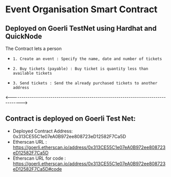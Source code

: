 # Event Organisation Smart Contract
## Deployed on Goerli TestNet using Hardhat and QuickNode
The Contract lets a person 
-     1. Create an event : Specify the name, date and number of tickets
-     2. Buy tickets (payable) : Buy ticket is quantity less than available tickets
-     3. Send tickets : Send the already purchased tickets to another address
<----------------------------------------------------------------------------------->
## Contract is deployed on Goerli Test Net:
-  Deployed Contract Address: 0x313CE55C1e07eA0B972ee808723eD12582F7Ca5D
-  Etherscan URL            : https://goerli.etherscan.io/address/0x313CE55C1e07eA0B972ee808723eD12582F7Ca5D
-  Etherscan URL for code   : https://goerli.etherscan.io/address/0x313CE55C1e07eA0B972ee808723eD12582F7Ca5D#code
